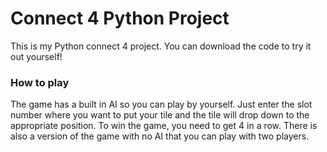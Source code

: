 # Connect 4 Python Project

This is my Python connect 4 project.  You can download the code to try it out yourself!

### How to play
The game has a built in AI so you can play by yourself.  Just enter the slot 
number where you want to put your tile and the tile will drop down to the 
appropriate position.  To win the game, you need to get 4 in a row.  There is 
also a version of the game with no AI that you can play with two players.